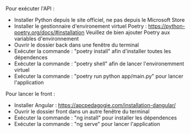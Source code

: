 Pour exécuter l'API :

- Installer Python depuis le site officiel, ne pas depuis le Microsoft Store
- Installer le gestionnaire d'environement virtuel Poetry :
  https://python-poetry.org/docs/#installation
  Veuillez de bien ajouter Poetry aux variables d'environnement
- Ouvrir le dossier back dans une fenêtre du terminal
- Exécuter la commande : "poetry install" afin d'installer toutes les dépendences
- Exécuter la commande : "poetry shell" afin de lancer l'environemment virtuel
- Exécuter la commande : "poetry run python app/main.py" pour lancer l'application

Pour lancer le front :

- Installer Angular :
  https://apcpedagogie.com/installation-dangular/
- Ouvrir le dossier front dans un autre fenêtre du terminal
- Exécuter la commande : "ng install" pour installer les dépendences
- Exécuter la commande : "ng serve" pour lancer l'application
